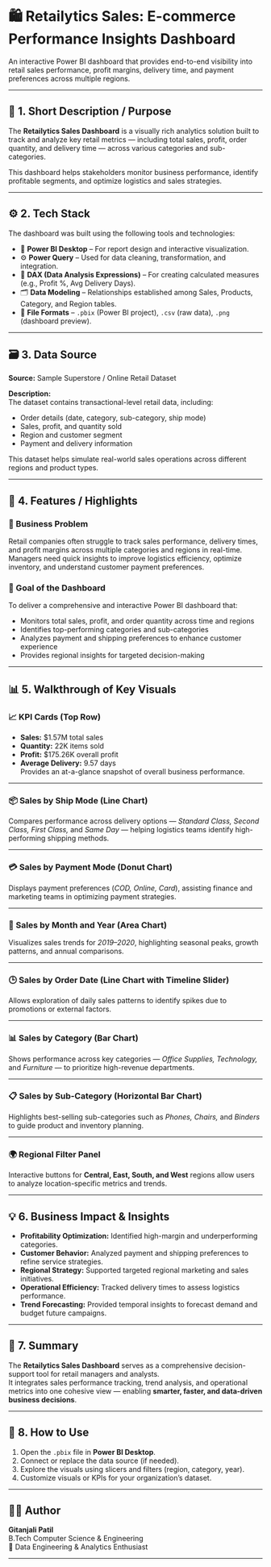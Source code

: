 # 🛍️ Retailytics Sales: E-commerce Performance Insights Dashboard

An interactive Power BI dashboard that provides end-to-end visibility into retail sales performance, profit margins, delivery time, and payment preferences across multiple regions.

---

## 🧩 1. Short Description / Purpose

The **Retailytics Sales Dashboard** is a visually rich analytics solution built to track and analyze key retail metrics — including total sales, profit, order quantity, and delivery time — across various categories and sub-categories.  

This dashboard helps stakeholders monitor business performance, identify profitable segments, and optimize logistics and sales strategies.

---

## ⚙️ 2. Tech Stack

The dashboard was built using the following tools and technologies:

- 💼 **Power BI Desktop** – For report design and interactive visualization.  
- ⚙️ **Power Query** – Used for data cleaning, transformation, and integration.  
- 🧮 **DAX (Data Analysis Expressions)** – For creating calculated measures (e.g., Profit %, Avg Delivery Days).  
- 🗂️ **Data Modeling** – Relationships established among Sales, Products, Category, and Region tables.  
- 📁 **File Formats** – `.pbix` (Power BI project), `.csv` (raw data), `.png` (dashboard preview).  

---

## 🗃️ 3. Data Source

**Source:** Sample Superstore / Online Retail Dataset  

**Description:**  
The dataset contains transactional-level retail data, including:

- Order details (date, category, sub-category, ship mode)  
- Sales, profit, and quantity sold  
- Region and customer segment  
- Payment and delivery information  

This dataset helps simulate real-world sales operations across different regions and product types.

---

## 🚀 4. Features / Highlights

### 🧭 Business Problem  
Retail companies often struggle to track sales performance, delivery times, and profit margins across multiple categories and regions in real-time.  
Managers need quick insights to improve logistics efficiency, optimize inventory, and understand customer payment preferences.

### 🎯 Goal of the Dashboard  
To deliver a comprehensive and interactive Power BI dashboard that:  
- Monitors total sales, profit, and order quantity across time and regions  
- Identifies top-performing categories and sub-categories  
- Analyzes payment and shipping preferences to enhance customer experience  
- Provides regional insights for targeted decision-making  

---

## 📊 5. Walkthrough of Key Visuals

### 📈 KPI Cards (Top Row)
- **Sales:** $1.57M total sales  
- **Quantity:** 22K items sold  
- **Profit:** $175.26K overall profit  
- **Average Delivery:** 9.57 days  
Provides an at-a-glance snapshot of overall business performance.  

---

### 📦 Sales by Ship Mode (Line Chart)
Compares performance across delivery options — *Standard Class, Second Class, First Class,* and *Same Day* — helping logistics teams identify high-performing shipping methods.  

---

### 💳 Sales by Payment Mode (Donut Chart)
Displays payment preferences (*COD, Online, Card*), assisting finance and marketing teams in optimizing payment strategies.  

---

### 📅 Sales by Month and Year (Area Chart)
Visualizes sales trends for *2019–2020*, highlighting seasonal peaks, growth patterns, and annual comparisons.  

---

### 🕒 Sales by Order Date (Line Chart with Timeline Slider)
Allows exploration of daily sales patterns to identify spikes due to promotions or external factors.  

---

### 📊 Sales by Category (Bar Chart)
Shows performance across key categories — *Office Supplies, Technology,* and *Furniture* — to prioritize high-revenue departments.  

---

### 📋 Sales by Sub-Category (Horizontal Bar Chart)
Highlights best-selling sub-categories such as *Phones, Chairs,* and *Binders* to guide product and inventory planning.  

---

### 🌍 Regional Filter Panel
Interactive buttons for **Central, East, South, and West** regions allow users to analyze location-specific metrics and trends.  

---

## 💡 6. Business Impact & Insights

- **Profitability Optimization:** Identified high-margin and underperforming categories.  
- **Customer Behavior:** Analyzed payment and shipping preferences to refine service strategies.  
- **Regional Strategy:** Supported targeted regional marketing and sales initiatives.  
- **Operational Efficiency:** Tracked delivery times to assess logistics performance.  
- **Trend Forecasting:** Provided temporal insights to forecast demand and budget future campaigns.  

---

## 🧾 7. Summary

The **Retailytics Sales Dashboard** serves as a comprehensive decision-support tool for retail managers and analysts.  
It integrates sales performance tracking, trend analysis, and operational metrics into one cohesive view — enabling **smarter, faster, and data-driven business decisions**.  

---

## 🧰 8. How to Use

1. Open the `.pbix` file in **Power BI Desktop**.  
2. Connect or replace the data source (if needed).  
3. Explore the visuals using slicers and filters (region, category, year).  
4. Customize visuals or KPIs for your organization’s dataset.  

---


## 👩‍💻 Author

**Gitanjali Patil**  
B.Tech Computer Science & Engineering  
💼 Data Engineering & Analytics Enthusiast  


---

